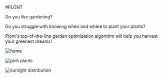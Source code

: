 #PLONT

Do you like gardening?

Do you struggle with knowing when and where to plant your plants?

Plont's top-of-the-line garden optimization algorithm will help you harvest your greenest dreams!


![home](/../<screenshots>/browser/images/screenshots/home.png?raw=true "Sign up or in")

![pick plants](/../<screenshots>/images/screenshots/pickplants.png?raw=true "Tell us what plants you want to grow")

![sunlight distribution](/../<screenshots>/images/screenshots/pickplants.png?raw=true "Where does the sunlight hit your plot?")